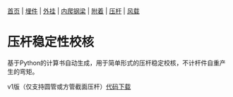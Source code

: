 [首页](./readme.md) | [埋件](./埋件计算类.md) | [外挂](./外挂计算类.md) | [内爬钢梁](./内爬钢梁计算.md) | [附着](./附着计算.md) | [压杆](./压杆校核.md) | [风载](./风载.md)
# 压杆稳定性校核

基于Python的计算书自动生成，用于简单形式的压杆稳定校核，不计杆件自重产生的弯矩。

v1版（仅支持圆管或方管截面压杆）[代码下载](py/yagan-input-rev.py)

